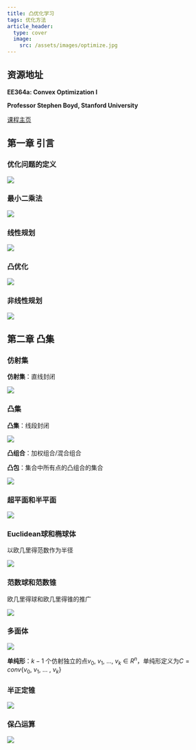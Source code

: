 ```yaml
---
title: 凸优化学习
tags: 优化方法
article_header:
  type: cover
  image:
    src: /assets/images/optimize.jpg
---
```


<!--more-->

## 资源地址

**EE364a: Convex Optimization I**

**Professor Stephen Boyd, Stanford University**

[课程主页]( http://web.stanford.edu/class/ee364a/index.html )

## 第一章 引言

### 优化问题的定义

![](/assets/images/optimization/1.png)

### 最小二乘法

![](/assets/images/optimization/2.png)

### 线性规划

![](/assets/images/optimization/3.png)

### 凸优化

![](/assets/images/optimization/4.png)

### 非线性规划

![](/assets/images/optimization/5.png)

## 第二章 凸集

### 仿射集

**仿射集**：直线封闭

![](/assets/images/optimization/6.png)

### 凸集

**凸集**：线段封闭

![](/assets/images/optimization/7.png)

**凸组合**：加权组合/混合组合

**凸包**：集合中所有点的凸组合的集合

![](/assets/images/optimization/8.png)

### 超平面和半平面

![](/assets/images/optimization/9.png)

### Euclidean球和椭球体

以欧几里得范数作为半径

![](/assets/images/optimization/10.png)

### 范数球和范数锥

欧几里得球和欧几里得锥的推广

![](/assets/images/optimization/12.png)

### 多面体

![](/assets/images/optimization/13.png)

**单纯形**：$k-1$ 个仿射独立的点$v_0,\ v_1,\ ...,\ v_k \in R^n$，单纯形定义为$C=conv\{v_0,\ v_1,\ ...\ ,\ v_k\}$

### 半正定锥

![](/assets/images/optimization/14.png)

### 保凸运算

![](/assets/images/optimization/15.png)